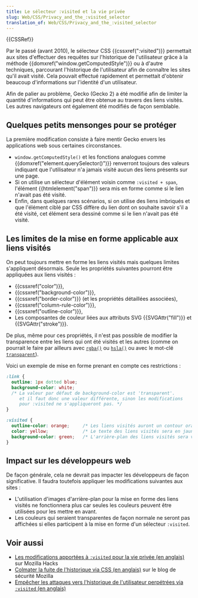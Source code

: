 ```yaml
---
title: Le sélecteur :visited et la vie privée
slug: Web/CSS/Privacy_and_the_:visited_selector
translation_of: Web/CSS/Privacy_and_the_:visited_selector
---
```


{{CSSRef}}

Par le passé (avant 2010), le sélecteur CSS {{cssxref(":visited")}} permettait aux sites d'effectuer des requêtes sur l'historique de l'utilisateur grâce à la méthode {{domxref("window.getComputedStyle")}} ou à d'autre techniques, parcourant l'historique de l'utilisateur afin de connaître les sites qu'il avait visité. Cela pouvait effectué rapidement et permettait d'obtenir beaucoup d'informations sur l'identité d'un utilisateur.

Afin de palier au problème, Gecko (Gecko 2) a été modifié afin de limiter la quantité d'informations qui peut être obtenue au travers des liens visités. Les autres navigateurs ont également été modifiés de façon semblable.

## Quelques petits mensonges pour se protéger

La première modification consiste à faire mentir Gecko envers les applications web sous certaines circonstances.

- `window.getComputedStyle()` et les fonctions analogues comme {{domxref("element.querySelector()")}} renverront toujours des valeurs indiquant que l'utilisateur n'a jamais visité aucun des liens présents sur une page.
- Si on utilise un sélecteur d'élément voisin comme `:visited + span`, l'élément {{htmlelement("span")}} sera mis en forme comme si le lien n'avait pas été visité.
- Enfin, dans quelques rares scénarios, si on utilise des liens imbriqués et que l'élément ciblé par CSS diffère du lien dont on souhaite savoir s'il a été visité, cet élément sera dessiné comme si le lien n'avait pas été visité.

## Les limites de la mise en forme applicable aux liens visités

On peut toujours mettre en forme les liens visités mais quelques limites s'appliquent désormais. Seule les propriétés suivantes pourront être appliquées aux liens visités :

- {{cssxref("color")}},
- {{cssxref("background-color")}},
- {{cssxref("border-color")}} (et les propriétés détaillées associées),
- {{cssxref("column-rule-color")}},
- {{cssxref("outline-color")}},
- Les composantes de couleur liées aux attributs SVG {{SVGAttr("fill")}} et {{SVGAttr("stroke")}}.

De plus, même pour ces propriétés, il n'est pas possible de modifier la transparence entre les liens qui ont été visités et les autres (comme on pourrait le faire par ailleurs avec [`rgba()`](<https://developer.mozilla.org/fr/docs/Web/CSS/Type_color#rgb()_et_rgba()>) ou [`hsla()`](</fr/docs/Web/CSS/Type_color#hsl()_et_hsla()>) ou avec le mot-clé [`transparent`](/fr/docs/Web/CSS/Type_color#Le_mot-cl%C3%A9_transparent)).

Voici un exemple de mise en forme prenant en compte ces restrictions :

```css
:link {
  outline: 1px dotted blue;
  background-color: white;
  /* La valeur par défaut de background-color est 'transparent'.
     et il faut donc une valeur différente, sinon les modifications
     pour :visited ne s'appliqueront pas. */
}

:visited {
  outline-color: orange;     /* Les liens visités auront un contour orange */
  color: yellow;             /* Le texte des liens visités sera en jaune   */
  background-color: green;   /* L'arrière-plan des liens visités sera vert */
}
```

## Impact sur les développeurs web

De façon générale, cela ne devrait pas impacter les développeurs de façon significative. Il faudra toutefois appliquer les modifications suivantes aux sites :

- L'utilisation d'images d'arrière-plan pour la mise en forme des liens visités ne fonctionnera plus car seules les couleurs peuvent être utilisées pour les mettre en avant.
- Les couleurs qui seraient transparentes de façon normale ne seront pas affichées si elles participent à la mise en forme d'un sélecteur `:visited`.

## Voir aussi

- [Les modifications apportées à `:visited` pour la vie privée (en anglais)](https://hacks.mozilla.org/2010/03/privacy-related-changes-coming-to-css-vistited/) sur Mozilla Hacks
- [Colmater la fuite de l'historique via CSS (en anglais)](https://blog.mozilla.com/security/2010/03/31/plugging-the-css-history-leak/) sur le blog de sécurité Mozilla
- [Empêcher les attaques vers l'historique de l'utilisateur perpétrées via `:visited` (en anglais)](http://dbaron.org/mozilla/visited-privacy)
